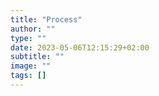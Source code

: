 ```yaml
---
title: "Process"
author: ""
type: ""
date: 2023-05-06T12:15:29+02:00
subtitle: ""
image: ""
tags: []
---
```

